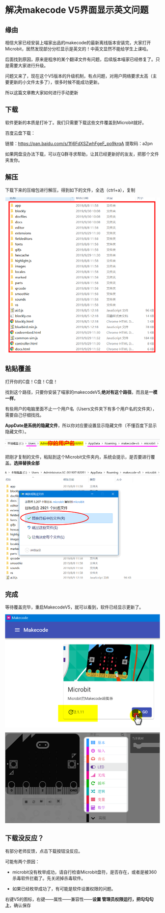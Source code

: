 # 解决makecode V5界面显示英文问题

## 缘由

相信大家已经安装上喵家出品的makecode的最新离线版本安装完，大家打开Microbit，居然发现部分分栏显示是英文的！中英文显然不能给学生上课哈。

后面找到原因，原来是程序的某个翻译文件有问题，后续版本喵家已经修复了。只是需要大家进行升级。

问题又来了，现在这个V5版本的升级机制，有点问题，对用户网络要求太高（主要更新的小文件太多了），很多时候不能成功更新。

所以这篇文章教大家如何进行手动更新



## 下载

软件更新的本质是打补丁。我们只需要下载这些文件覆盖到Microbit就好。

百度云盘下载：

链接：https://pan.baidu.com/s/1fj6FdXSZwhFgeF_po9krqA 
提取码：a2pn 

如果网盘没办法下载，可以在Q群寻求帮助，让其已经更新好的友友，把那个文件夹发你。



## 解压

下载下来的压缩包进行解压，得到如下的文件，全选（ctrl+a），复制

![](makecodev5update/01.png)



## 粘贴覆盖

打开你的C盘！C盘！C盘！

找到这个路径，只要你安装了喵家的makecodeV5,**绝对有这个路径**，而且是**一模一样**。

有些用户的电脑里面不止一个用户名（Users文件夹下有多个用户名的文件夹），需要自己仔细找找。

**AppDate是系统的隐藏文件**，所以你对应要设置显示隐藏文件（不懂百度下显示隐藏文件）。

![](makecodev5update/02.png)



把刚才复制的文件，粘贴到这个Microbit文件夹内，系统会提示，是否要进行覆盖。**选择替换全部**

![](makecodev5update/03.png)



## 完成

等待覆盖完毕，重启MakecodeV5，就可以看到，软件已经显示更新了。

![](makecodev5update/04.png)



![](makecodev5update/05.png)



## 下载没反应？

有部分老师反馈，点击下载按钮没反应。

可能有两个原因：

- microbit没有枚举成功，请自行检查Microbit盘符，是否存在，或者是被360杀毒软件拦截了。先关闭掉杀毒软件。

- 如果已经枚举成功了，有可能是软件设置权限的问题。

右键V5的图标，右键——属性——兼容性——**设置 管理员权限运行，把勾勾勾上**，确认保存









